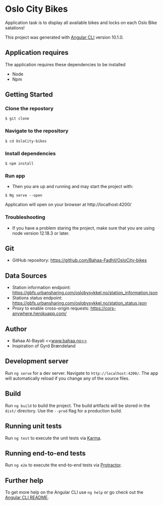 # Oslo City Bikes
Application task is to display all available bikes and locks on each Oslo Bike satations!

This project was generated with [Angular CLI](https://github.com/angular/angular-cli) version 10.1.0.

## Application requires
The application requires these dependencies to be installed
* Node
* Npm
## Getting Started
### Clone the repostory
``` 
$ git clone 
```
### Navigate to the repository
``` 
$ cd OsloCity-bikes 
```
### Install dependencies
````
$ npm install
````

### Run app
- Then you are up and running and may start the project with:
``` 
$ Ng serve --open

````

Application will open on your browser at http://localhost:4200/ 

### Troubleshooting
* If you have a problem staring the project, make sure that you are using node version 12.18.3 or later.

## Git
- GitHub repository: https://github.com/Bahaa-Fadhil/OsloCity-bikes

## Data Sources
-  Station information endpoint: https://gbfs.urbansharing.com/oslobysykkel.no/station_information.json
- Stations status endpoint:  https://gbfs.urbansharing.com/oslobysykkel.no/station_status.json
- Proxy to enable cross-origin requests:  https://cors-anywhere.herokuapp.com/

## Author
* Bahaa Al-Bayati <<www.bahaa.no>>
* Inspiration of Gyrd Brændeland

## Development server

Run `ng serve` for a dev server. Navigate to `http://localhost:4200/`. The app will automatically reload if you change any of the source files.

## Build

Run `ng build` to build the project. The build artifacts will be stored in the `dist/` directory. Use the `--prod` flag for a production build.

## Running unit tests

Run `ng test` to execute the unit tests via [Karma](https://karma-runner.github.io).

## Running end-to-end tests

Run `ng e2e` to execute the end-to-end tests via [Protractor](http://www.protractortest.org/).

## Further help

To get more help on the Angular CLI use `ng help` or go check out the [Angular CLI README](https://github.com/angular/angular-cli/blob/master/README.md).
